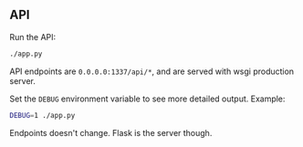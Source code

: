 ## API

Run the API:

```bash
./app.py
```

API endpoints are `0.0.0.0:1337/api/*`, and are served with wsgi production server.

Set the `DEBUG` environment variable to see more detailed output. Example:

```bash
DEBUG=1 ./app.py
```

Endpoints doesn't change. Flask is the server though.

